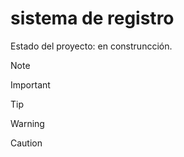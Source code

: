 <h1> sistema de registro </h1>

Estado del proyecto: en construncción.

> [!NOTE]

> [!IMPORTANT]

> [!TIP]

> [!WARNING]

> [!CAUTION]



